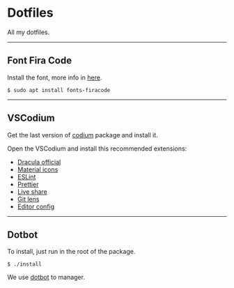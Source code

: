 # Dotfiles

All my dotfiles.

---

## Font Fira Code

Install the font, more info in [here](https://github.com/tonsky/FiraCode).

```
$ sudo apt install fonts-firacode
```

---

## VSCodium

Get the last version of [codium](https://github.com/VSCodium/vscodium/releases) package and install it.

Open the VSCodium and install this recommended extensions:

- [Dracula official](https://marketplace.visualstudio.com/items?itemName=dracula-theme.theme-dracula)
- [Material icons](https://marketplace.visualstudio.com/items?itemName=PKief.material-icon-theme)
- [ESLint](https://marketplace.visualstudio.com/items?itemName=dbaeumer.vscode-eslint)
- [Prettier](https://marketplace.visualstudio.com/items?itemName=esbenp.prettier-vscode)
- [Live share](https://marketplace.visualstudio.com/items?itemName=MS-vsliveshare.vsliveshare)
- [Git lens](https://marketplace.visualstudio.com/items?itemName=eamodio.gitlens)
- [Editor config](https://marketplace.visualstudio.com/items?itemName=EditorConfig.EditorConfig)

---

## Dotbot

To install, just run in the root of the package.

```
$ ./install
```

We use [dotbot](https://github.com/anishathalye/dotbot) to manager.
